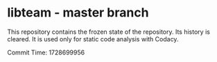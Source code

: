 # libteam - master branch

This repository contains the frozen state of the repository.
Its history is cleared. It is used only for static code
analysis with Codacy.

Commit Time: 1728699956
